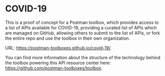 # COVID-19
This is a proof of concept for a Postman toolbox, which provides access to a list of APIs available for COVID-19, providing a curated list of APIs which are managed on GitHub, allowing others to submit to the list of APIs, or fork the entire repo and use the toolbox in their own organization.

URL: https://postman-toolboxes.github.io/covid-19/

You can find more information about the structure of the technology behind the toolbox powering this API resource center here: https://github.com/postman-toolboxes/toolbox.
